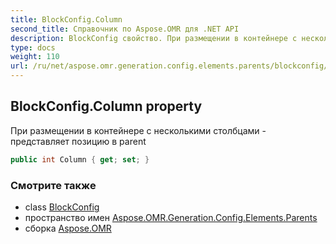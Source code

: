 ```yaml
---
title: BlockConfig.Column
second_title: Справочник по Aspose.OMR для .NET API
description: BlockConfig свойство. При размещении в контейнере с несколькими столбцами  представляет позицию в parent
type: docs
weight: 110
url: /ru/net/aspose.omr.generation.config.elements.parents/blockconfig/column/
---
```

## BlockConfig.Column property

При размещении в контейнере с несколькими столбцами - представляет позицию в parent

```csharp
public int Column { get; set; }
```

### Смотрите также

* class [BlockConfig](../)
* пространство имен [Aspose.OMR.Generation.Config.Elements.Parents](../../blockconfig/)
* сборка [Aspose.OMR](../../../)


